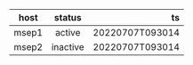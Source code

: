 | host| status | ts |
| ------------- | :-----:| -----:
| msep1 | active | 20220707T093014 |
| msep2 | inactive | 20220707T093014 |
